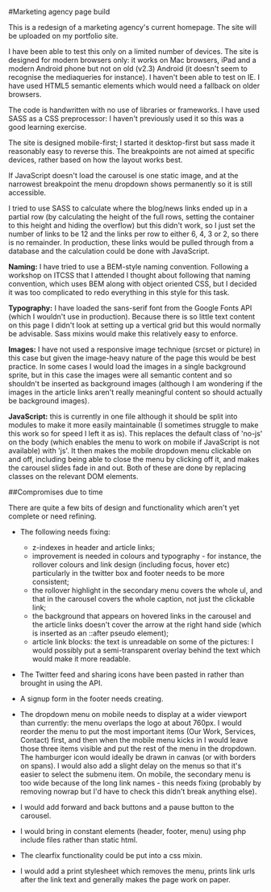 #Marketing agency page build

This is a redesign of a marketing agency's current homepage. The site will be uploaded on my portfolio site.

I have been able to test this only on a limited number of devices. The site is designed for modern browsers only: it works on Mac browsers, iPad and a modern Android phone but not on old (v2.3) Android (it doesn't seem to recognise the mediaqueries for instance). I haven't been able to test on IE. I have used HTML5 semantic elements which would need a fallback on older browsers.

The code is handwritten with no use of libraries or frameworks. I have used SASS as a CSS preprocessor: I haven't previously used it so this was a good learning exercise. 

The site is designed mobile-first; I started it desktop-first but sass made it reasonably easy to reverse this. The breakpoints are not aimed at specific devices, rather based on how the layout works best.

If JavaScript doesn't load the carousel is one static image, and at the narrowest breakpoint the menu dropdown shows permanently so it is still accessible.

I tried to use SASS to calculate where the blog/news links ended up in a partial row (by calculating the height of the full rows, setting the container to this height and hiding the overflow) but this didn't work, so I just set the number of links to be 12 and the links per row to either 6, 4, 3 or 2, so there is no remainder. In production, these links would be pulled through from a database and the calculation could be done with JavaScript.

**Naming:** I have tried to use a BEM-style naming convention. Following a workshop on ITCSS that I attended I thought about following that naming convention, which uses BEM along with object oriented CSS, but I decided it was too complicated to redo everything in this style for this task.

**Typography:** I have loaded the sans-serif font from the Google Fonts API (which I wouldn't use in production). Because there is so little text content on this page I didn't look at setting up a vertical grid but this would normally be advisable. Sass mixins would make this relatively easy to enforce.

**Images:** I have not used a responsive image technique (srcset or picture) in this case but given the image-heavy nature of the page this would be best practice. In some cases I would load the images in a single background sprite, but in this case the images were all semantic content and so shouldn't be inserted as background images (although I am wondering if the images in the article links aren't really meaningful content so should actually be background images).

**JavaScript:** this is currently in one file although it should be split into modules to make it more easily maintainable (I sometimes struggle to make this work so for speed I left it as is). This replaces the default class of 'no-js' on the body (which enables the menu to work on mobile if JavaScript is not available) with 'js'. It then makes the mobile dropdown menu clickable on and off, including being able to close the menu by clicking off it, and makes the carousel slides fade in and out. Both of these are done by replacing classes on the relevant DOM elements.

##Compromises due to time

There are quite a few bits of design and functionality which aren't yet complete or need refining.

* The following needs fixing: 
  * z-indexes in header and article links; 
  * improvement is needed in colours and typography - for instance, the rollover colours and link design (including focus, hover etc) particularly in the twitter box and footer needs to be  more consistent;
  * the rollover highlight in the secondary menu covers the whole ul, and that in the carousel covers the whole caption, not just the clickable link;
  * the background that appears on hovered links in the carousel and the article links doesn't cover the arrow at the right hand side (which is inserted as an ::after pseudo element);
  * article link blocks: the text is unreadable on some of the pictures: I would possibly put a semi-transparent overlay behind the text which would make it more readable.

* The Twitter feed and sharing icons have been pasted in rather than brought in using the API.

* A signup form in the footer needs creating.

* The dropdown menu on mobile needs to display at a wider viewport than currently: the menu overlaps the logo at about 760px. I would reorder the menu to put the most important items (Our Work, Services, Contact) first, and then when the mobile menu kicks in I would leave those three items visible and put the rest of the menu in the dropdown. The hamburger icon would ideally be drawn in canvas (or with borders on spans). I would also add a slight delay on the menus so that it's easier to select the submenu item. On mobile, the secondary menu is too wide because of the long link names - this needs fixing (probably by removing nowrap but I'd have to check this didn't break anything else).

* I would add forward and back buttons and a pause button to the carousel.

* I would bring in constant elements (header, footer, menu) using php include files rather than static html.

* The clearfix functionality could be put into a css mixin.

* I would add a print stylesheet which removes the menu, prints link urls after the link text and generally makes the page work on paper.
